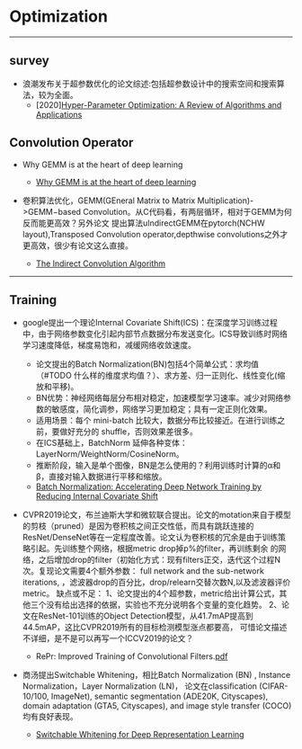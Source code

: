 # Optimization

---

## survey

- 浪潮发布关于超参数优化的论文综述:包括超参数设计中的搜索空间和搜索算法，较为全面。
  - [2020][Hyper-Parameter Optimization: A Review of Algorithms and Applications](https://arxiv.org/pdf/2003.05689.pdf)

## Convolution Operator

- Why GEMM is at the heart of deep learning
  - [Why GEMM is at the heart of deep learning](https://petewarden.com/2015/04/20/why-gemm-is-at-the-heart-of-deep-learning/)

- 卷积算法优化，GEMM(GEneral Matrix to Matrix Multiplication)->GEMM−based Convolution。从C代码看，有两层循环，相对于GEMM为何反而能更高效？另外论文
提出算法uIndirectGEMM在pytorch(NCHW layout),Transposed Convolution operator,depthwise convolutions之外才更高效，很少有论文这么直接。

  - [The Indirect Convolution Algorithm](https://arxiv.org/pdf/1907.02129.pdf)

---

## Training

- google提出一个理论Internal Covariate Shift(ICS)：在深度学习训练过程中，由于网络参数变化引起内部节点数据分布发送变化。ICS导致训练时网络学习速度降低，梯度易饱和，减缓网络收敛速度。
  - 论文提出的Batch Normalization(BN)包括4个简单公式：求均值（#TODO 什么样的维度求均值？）、求方差、归一正则化、线性变化(缩放和平移)。
  - BN优势：神经网络每层分布相对稳定，加速模型学习速率。减少对网络参数的敏感度，简化调参，网络学习更加稳定；具有一定正则化效果。
  - 适用场景：每个 mini-batch 比较大，数据分布比较接近。在进行训练之前，要做好充分的 shuffle，否则效果差很多。
  - 在ICS基础上，BatchNorm 延伸各种变体：LayerNorm/WeightNorm/CosineNorm。
  - 推断阶段，输入是单个图像，BN是怎么使用的？利用训练时计算的α和β，直接对输入数据进行平移和缩放。
  - [Batch Normalization: Accelerating Deep Network Training by Reducing Internal Covariate Shift](https://arxiv.org/pdf/1502.03167.pdf)

- CVPR2019论文，布兰迪斯大学和微软联合提出。论文的motation来自于模型的剪枝（pruned）是因为卷积核之间正交性低，而具有跳跃连接的
ResNet/DenseNet等在一定程度改善。论文认为卷积核的冗余是由于训练策略引起。先训练整个网络，根据metric drop掉p%的filter，再训练剩余
的网络，之后增加drop的filter（初始化方式：现有filters正交，迭代这个过程N次。复现论文需要4个额外参数： full network and the sub-network iterations,
，滤波器drop的百分比，drop/relearn交替次数N,以及滤波器评价metric。
缺点或不足：
1、论文提出的4个超参数，metric给出计算公式，其他三个没有给出选择的依据，实验也不充分说明各个变量的变化趋势。
2、论文在ResNet-101训练的Object Detection模型，从41.7mAP提高到44.5mAP，这比CVPR2019所有的目标检测模型涨点都要高，
可惜论文描述不详细，是不是可以再写一个ICCV2019的论文？
  - RePr: Improved Training of Convolutional Filters.[pdf](https://arxiv.org/pdf/1811.07275.pdf)

- 商汤提出Switchable Whitening，相比Batch Normalization (BN) , Instance Normalization，Layer Normalization (LN)，
论文在classification (CIFAR-10/100, ImageNet), semantic segmentation (ADE20K, Cityscapes), domain adaptation
(GTA5, Cityscapes), and image style transfer (COCO)均有良好表现。
  - [Switchable Whitening for Deep Representation Learning](https://arxiv.org/pdf/1904.09739.pdf)
